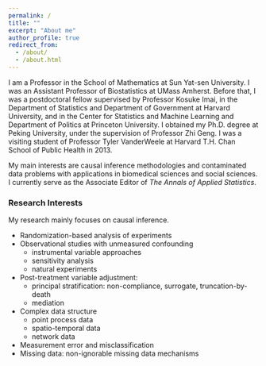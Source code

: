 ```yaml
---
permalink: /
title: ""
excerpt: "About me"
author_profile: true
redirect_from:
  - /about/
  - /about.html
---
```




I am a Professor in the School of Mathematics at Sun Yat-sen University. I was an Assistant Professor of Biostatistics at UMass Amherst. Before that, I was a postdoctoral fellow supervised by Professor Kosuke Imai, in the Department of Statistics and Department of Government at Harvard University, and in the Center for Statistics and Machine Learning and Department of Politics at Princeton University. I obtained my Ph.D. degree at Peking University, under the supervision of Professor Zhi Geng. I was a visiting student of Professor Tyler VanderWeele at Harvard T.H. Chan School of Public Health in 2013. 

My main interests are causal inference methodologies and contaminated data problems with applications in biomedical sciences and social sciences. I currently serve as the Associate Editor of *The Annals of Applied Statistics*.




<!-- Contact 
======
715 North Pleasant Street, Amherst, MA 01003-9304
-->

### Research Interests
My research mainly focuses on causal inference.  
  
- Randomization-based analysis of experiments
- Observational studies with unmeasured confounding
     - instrumental variable approaches
     - sensitivity analysis
     - natural experiments
- Post-treatment variable adjustment: 
     - principal stratification: non-compliance, surrogate, truncation-by-death
     - mediation
- Complex data structure
     - point process data
     - spatio-temporal data
     - network data
- Measurement error and misclassification  
- Missing data: non-ignorable missing data mechanisms

   






